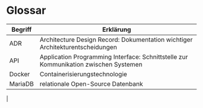 # Glossar



| Begriff | Erklärung                                                                            |
|---------|--------------------------------------------------------------------------------------|
| ADR     | Architecture Design Record: Dokumentation wichtiger Architekturentscheidungen        |
| API     | Application Programming Interface: Schnittstelle zur Kommunikation zwischen Systemen |
| Docker  | Containerisierungstechnologie                                                        |
| MariaDB | relationale Open-Source Datenbank |
| 
